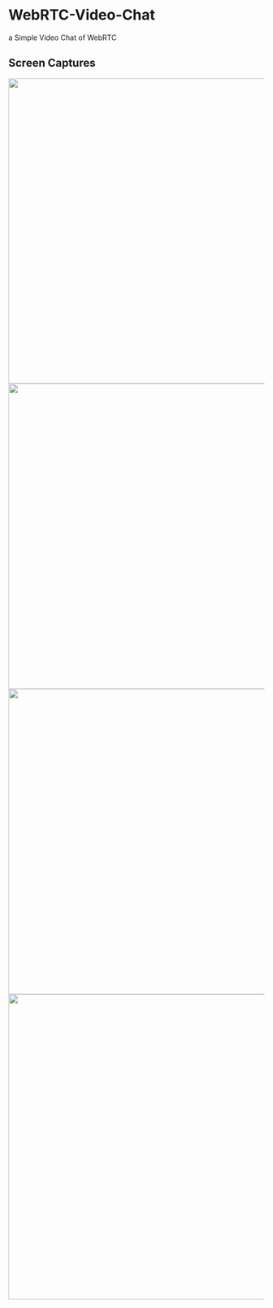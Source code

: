 # WebRTC-Video-Chat
a Simple Video Chat of WebRTC

## Screen Captures
<img src="http://i.imgur.com/bo33wsc.png" width="600">

<img src="http://i.imgur.com/3COZO14.png" width="600">

<img src="http://i.imgur.com/p7qsQT2.png" width="600">

<img src="http://i.imgur.com/SibiJks.png" width="600">
